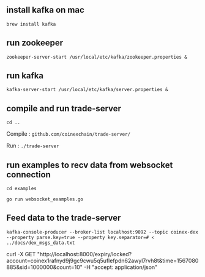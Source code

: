 ## install kafka on mac

`brew install kafka`

## run zookeeper

`zookeeper-server-start /usr/local/etc/kafka/zookeeper.properties &`

## run kafka

`kafka-server-start /usr/local/etc/kafka/server.properties &`

## compile and run trade-server

`cd ..`

Compile : `github.com/coinexchain/trade-server/`

Run : `./trade-server`

## run examples to recv data from websocket connection

`cd examples`

`go run websocket_examples.go` 

## Feed data to the trade-server 

`kafka-console-producer --broker-list localhost:9092 --topic coinex-dex  --property parse.key=true --property key.separator=# < ../docs/dex_msgs_data.txt`



curl -X GET "http://localhost:8000/expiry/locked?account=coinex1rafnyd9j9gc9cwu5q5uflefpdn62awyl7rvh8t&time=1567080885&sid=1000000&count=10" -H "accept: application/json"